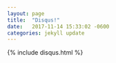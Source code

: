 ```yaml
---
layout: page
title:  "Disqus!"
date:   2017-11-14 15:33:02 -0600
categories: jekyll update
---
```


{% include disqus.html %}
